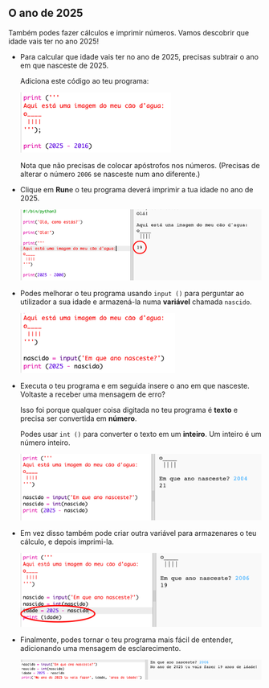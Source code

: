 ## O ano de 2025

Também podes fazer cálculos e imprimir números. Vamos descobrir que idade vais ter no ano 2025!

+ Para calcular que idade vais ter no ano de 2025, precisas subtrair o ano em que nasceste de 2025.
    
    Adiciona este código ao teu programa:
    
    ![captura de ecrã](images/me-calc.png)
    
    Nota que não precisas de colocar apóstrofos nos números. (Precisas de alterar o número `2006` se nasceste num ano diferente.)

+ Clique em **Run**e o teu programa deverá imprimir a tua idade no ano de 2025.
    
    ![captura de ecrã](images/me-calc-run.png)

+ Podes melhorar o teu programa usando `input ()` para perguntar ao utilizador a sua idade e armazená-la numa **variável** chamada `nascido`.
    
    ![captura de ecrã](images/me-input.png)

+ Executa o teu programa e em seguida insere o ano em que nasceste. Voltaste a receber uma mensagem de erro?
    
    Isso foi porque qualquer coisa digitada no teu programa é **texto** e precisa ser convertida em **número**.
    
    Podes usar `int ()` para converter o texto em um **inteiro**. Um inteiro é um número inteiro.
    
    ![captura de ecrã](images/me-input-test.png)

+ Em vez disso também pode criar outra variável para armazenares o teu cálculo, e depois imprimi-la.
    
    ![captura de ecrã](images/me-result-variable.png)

+ Finalmente, podes tornar o teu programa mais fácil de entender, adicionando uma mensagem de esclarecimento.
    
    ![captura de ecrã](images/me-message.png)